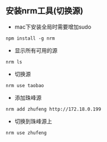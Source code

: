 ## 安装nrm工具(切换源)
- mac下安装全局时需要增加sudo
```
npm install -g nrm
```
- 显示所有可用的源
```
nrm ls
```
- 切换源
```
nrm use taobao
```
- 添加珠峰源
```
nrm add zhufeng http://172.18.0.199
```
- 切换到珠峰源上
```
nrm use zhufeng
```